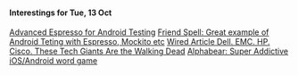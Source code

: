 #### Interestings for Tue, 13 Oct

[Advanced Espresso for Android Testing](https://www.youtube.com/watch?v=GlPn60-_txk)
[Friend Spell: Great example of Android Teting with Espresso, Mockito etc](https://github.com/chiuki/friendspell)
[Wired Article Dell. EMC. HP. Cisco. These Tech Giants Are the Walking Dead](http://www.wired.com/2015/10/meet-walking-dead-hp-cisco-dell-emc-ibm-oracle/)
[Alphabear: Super Addictive iOS/Android word game](http://spryfox.com/our-games/alphabear/)
